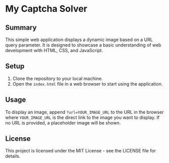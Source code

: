 # My Captcha Solver

## Summary
This simple web application displays a dynamic image based on a URL query parameter. It is designed to showcase a basic understanding of web development with HTML, CSS, and JavaScript.

## Setup
1. Clone the repository to your local machine.
2. Open the `index.html` file in a web browser to start using the application.

## Usage
To display an image, append `?url=YOUR_IMAGE_URL` to the URL in the browser where `YOUR_IMAGE_URL` is the direct link to the image you want to display.
If no URL is provided, a placeholder image will be shown.

## License
This project is licensed under the MIT License - see the LICENSE file for details.